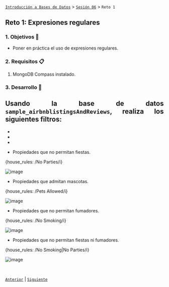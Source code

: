 [`Introducción a Bases de Datos`](../../README.md) > [`Sesión 06`](../Readme.md) > `Reto 1`
	
## Reto 1: Expresiones regulares

<div style="text-align: justify;">

### 1. Objetivos :dart: 

- Poner en práctica el uso de expresiones regulares.

### 2. Requisitos :clipboard:

1. MongoDB Compass instalado.

### 3. Desarrollo :rocket:

Usando la base de datos `sample_airbnblistingsAndReviews`, realiza los siguientes filtros:
-
-
-
-

- Propiedades que no permitan fiestas.

{house_rules: /No Parties/i}

![image](https://user-images.githubusercontent.com/104279978/194728315-03317c03-312b-4543-8270-75f3d279ab91.png)


- Propiedades que admitan mascotas.

{house_rules: /Pets Allowed/i}

![image](https://user-images.githubusercontent.com/104279978/194728322-4f75e868-a04a-411f-a06e-2d524ad43a5e.png)




- Propiedades que no permitan fumadores.


{house_rules: /No Smoking/i}	

![image](https://user-images.githubusercontent.com/104279978/194728331-8efea56b-84e2-4b7a-beef-a265a8819846.png)



- Propiedades que no permitan fiestas ni fumadores.

{house_rules: /No Smoking|No Parties/i}


![image](https://user-images.githubusercontent.com/104279978/194728336-fb379c3e-f4b9-4d70-a474-cfa0037c9fa4.png)





<br/>

[`Anterior`](../Ejemplo-01/Readme.md) | [`Siguiente`](../Readme.md)

</div>
